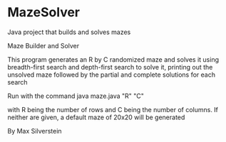 # MazeSolver
Java project that builds and solves mazes

Maze Builder and Solver

This program generates an R by C randomized maze and solves it using breadth-first search
and depth-first search to solve it, printing out the unsolved maze followed by
the partial and complete solutions for each search

Run with the command java maze.java "R" "C"

with R being the number of rows and C being the number of columns. If neither are given,
a default maze of 20x20 will be generated

By Max Silverstein
